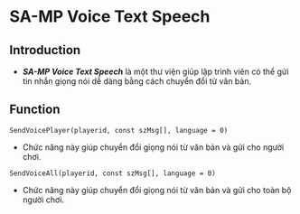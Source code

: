 # SA-MP Voice Text Speech

## Introduction

- ***SA-MP Voice Text Speech*** là một thư viện giúp lập trình viên có thể gửi tin nhắn 
giọng nói dễ dàng bằng cách chuyển đổi từ văn bản.

## Function

```SendVoicePlayer(playerid, const szMsg[], language = 0)```

- Chức năng này giúp chuyển đổi giọng nói từ văn bản và gửi cho người chơi.

```SendVoiceAll(playerid, const szMsg[], language = 0)```

- Chức năng này giúp chuyển đổi giọng nói từ văn bản và gửi cho toàn bộ người chơi.
